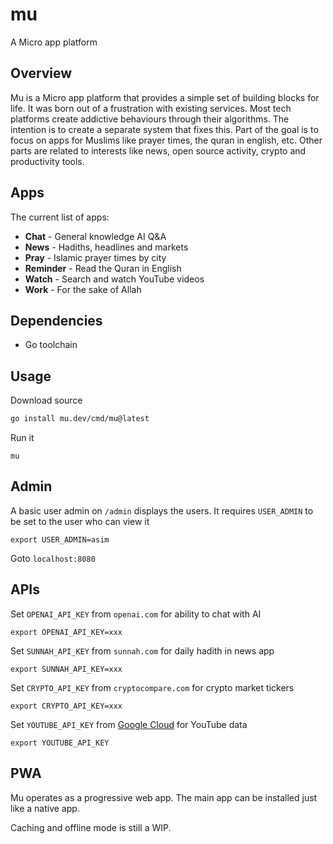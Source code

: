 # mu

A Micro app platform

## Overview

Mu is a Micro app platform that provides a simple set of building blocks for life. It was born out of a frustration with existing services. Most tech platforms create addictive behaviours through their algorithms. The intention is to create a separate system that fixes this. Part of the goal is to focus on apps for Muslims like prayer times, the quran in english, etc. Other parts are related to interests like news, open source activity, crypto and productivity tools.

## Apps

The current list of apps:

- **Chat** - General knowledge AI Q&A
- **News** - Hadiths, headlines and markets
- **Pray** - Islamic prayer times by city 
- **Reminder** - Read the Quran in English
- **Watch** - Search and watch YouTube videos
- **Work** - For the sake of Allah 
  
## Dependencies

- Go toolchain

## Usage

Download source

```bash
go install mu.dev/cmd/mu@latest
```

Run it

```
mu
```

## Admin

A basic user admin on `/admin` displays the users. It requires `USER_ADMIN` to be set to the user who can view it

```
export USER_ADMIN=asim
```

Goto `localhost:8080`
## APIs

Set `OPENAI_API_KEY` from `openai.com` for ability to chat with AI

```
export OPENAI_API_KEY=xxx
```

Set `SUNNAH_API_KEY` from `sunnah.com` for daily hadith in news app

```
export SUNNAH_API_KEY=xxx
```

Set `CRYPTO_API_KEY` from `cryptocompare.com` for crypto market tickers

```
export CRYPTO_API_KEY=xxx
```

Set `YOUTUBE_API_KEY` from [Google Cloud](https://console.cloud.google.com/apis/api/youtube.googleapis.com/credentials) for YouTube data

```
export YOUTUBE_API_KEY
```

## PWA

Mu operates as a progressive web app. The main app can be installed just like a native app. 

Caching and offline mode is still a WIP.
